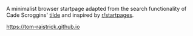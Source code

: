 A minimalist browser startpage adapted from the search functionality of Cade Scroggins' [tilde](https://github.com/cadejscroggins/tilde) and inspired by [r/startpages](https://reddit.com/r/startpages).

https://tom-raistrick.github.io
